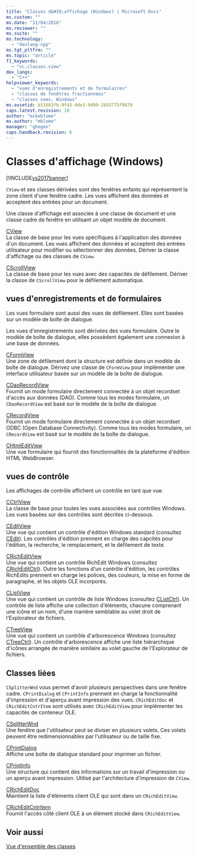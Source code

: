 ```yaml
---
title: "Classes d&#39;affichage (Windows) | Microsoft Docs"
ms.custom: ""
ms.date: "11/04/2016"
ms.reviewer: ""
ms.suite: ""
ms.technology: 
  - "devlang-cpp"
ms.tgt_pltfrm: ""
ms.topic: "article"
f1_keywords: 
  - "vc.classes.view"
dev_langs: 
  - "C++"
helpviewer_keywords: 
  - "vues d'enregistrements et de formulaires"
  - "classes de fenêtres fractionnées"
  - "classes vues, Windows"
ms.assetid: b11683fb-9f43-4de3-9499-2b55775f9870
caps.latest.revision: 10
author: "mikeblome"
ms.author: "mblome"
manager: "ghogen"
caps.handback.revision: 6
---
```

# Classes d&#39;affichage (Windows)
[!INCLUDE[vs2017banner](../assembler/inline/includes/vs2017banner.md)]

`CView` et ses classes dérivées sont des fenêtres enfants qui représentent la zone client d'une fenêtre cadre.  Les vues affichent des données et acceptent des entrées pour un document.  
  
 Une classe d'affichage est associée à une classe de document et une classe cadre de fenêtre en utilisant un objet modèle de document.  
  
 [CView](../mfc/reference/cview-class.md)  
 La classe de base pour les vues spécifiques à l'application des données d'un document.  Les vues affichent des données et acceptent des entrées utilisateur pour modifier ou sélectionner des données.  Dériver la classe d'affichage ou des classes de `CView`.  
  
 [CScrollView](../mfc/reference/cscrollview-class.md)  
 La classe de base pour les vues avec des capacités de défilement.  Dériver la classe de `CScrollView` pour le défilement automatique.  
  
## vues d'enregistrements et de formulaires  
 Les vues formulaire sont aussi des vues de défilement.  Elles sont basées sur un modèle de boîte de dialogue.  
  
 Les vues d'enregistrements sont dérivées des vues formulaire.  Outre le modèle de boîte de dialogue, elles possèdent également une connexion à une base de données.  
  
 [CFormView](../mfc/reference/cformview-class.md)  
 Une zone de défilement dont la structure est définie dans un modèle de boîte de dialogue.  Dérivez une classe de `CFormView` pour implémenter une interface utilisateur basée sur un modèle de la boîte de dialogue.  
  
 [CDaoRecordView](../mfc/reference/cdaorecordview-class.md)  
 Fournit un mode formulaire directement connectée à un objet recordset d'accès aux données \(DAO\).  Comme tous les modes formulaire, un `CDaoRecordView` est basé sur le modèle de la boîte de dialogue.  
  
 [CRecordView](../mfc/reference/crecordview-class.md)  
 Fournit un mode formulaire directement connectée à un objet recordset ODBC \(Open Database Connectivity\).  Comme tous les modes formulaire, un `CRecordView` est basé sur le modèle de la boîte de dialogue.  
  
 [CHtmlEditView](../mfc/reference/chtmleditview-class.md)  
 Une vue formulaire qui fournit des fonctionnalités de la plateforme d'édition HTML WebBrowser.  
  
## vues de contrôle  
 Les affichages de contrôle affichent un contrôle en tant que vue.  
  
 [CCtrlView](../mfc/reference/cctrlview-class.md)  
 La classe de base pour toutes les vues associées aux contrôles Windows.  Les vues basées sur des contrôles sont décrites ci\-dessous.  
  
 [CEditView](../mfc/reference/ceditview-class.md)  
 Une vue qui contient un contrôle d'édition Windows standard \(consultez [CEdit](../mfc/reference/cedit-class.md)\).  Les contrôles d'édition prennent en charge des capcités pour l'édition, la recherche, le remplacement, et le défilement de texte.  
  
 [CRichEditView](../mfc/reference/cricheditview-class.md)  
 Une vue qui contient un contrôle RichEdit Windows \(consultez [CRichEditCtrl](../mfc/reference/cricheditctrl-class.md)\).  Outre les fonctions d'un contrôle d'édition, les contrôles RichEdits prennent en charge les polices, des couleurs, la mise en forme de paragraphe, et les objets OLE incorporés.  
  
 [CListView](../mfc/reference/clistview-class.md)  
 Une vue qui contient un contrôle de liste Windows \(consultez [CListCtrl](../mfc/reference/clistctrl-class.md)\).  Un contrôle de liste affiche une collection d'éléments, chacune comprenant une icône et un nom, d'une manière semblable au volet droit de l'Explorateur de fichiers.  
  
 [CTreeView](../mfc/reference/ctreeview-class.md)  
 Une vue qui contient un contrôle d'arborescence Windows \(consultez [CTreeCtrl](../mfc/reference/ctreectrl-class.md)\).  Un contrôle d'arborescence affiche une liste hiérarchique d'icônes arrangée de manière similaire au volet gauche de l'Explorateur de fichiers.  
  
## Classes liées  
 `CSplitterWnd` vous permet d'avoir plusieurs perspectives dans une fenêtre cadre.  `CPrintDialog` et `CPrintInfo` prennent en charge la fonctionnalité d'impression et d'aperçu avant impression des vues.  `CRichEditDoc` et `CRichEditCntrItem` sont utilisés avec `CRichEditView` pour implémenter les capacités de conteneur OLE.  
  
 [CSplitterWnd](../mfc/reference/csplitterwnd-class.md)  
 Une fenêtre que l'utilisateur peut se diviser en plusieurs volets.  Ces volets peuvent être redimensionnables par l'utilisateur ou de taille fixe.  
  
 [CPrintDialog](../mfc/reference/cprintdialog-class.md)  
 Affiche une boîte de dialogue standard pour imprimer un fichier.  
  
 [CPrintInfo](../mfc/reference/cprintinfo-structure.md)  
 Une structure qui contient des informations sur un travail d'impression ou un aperçu avant impression.  Utilisé par l'architecture d'impression de `CView`.  
  
 [CRichEditDoc](../mfc/reference/cricheditdoc-class.md)  
 Maintient la liste d'éléments client OLE qui sont dans un `CRichEditView`.  
  
 [CRichEditCntrItem](../mfc/reference/cricheditcntritem-class.md)  
 Fournit l'accès côté client OLE à un élément stocké dans `CRichEditView`.  
  
## Voir aussi  
 [Vue d'ensemble des classes](../mfc/class-library-overview.md)